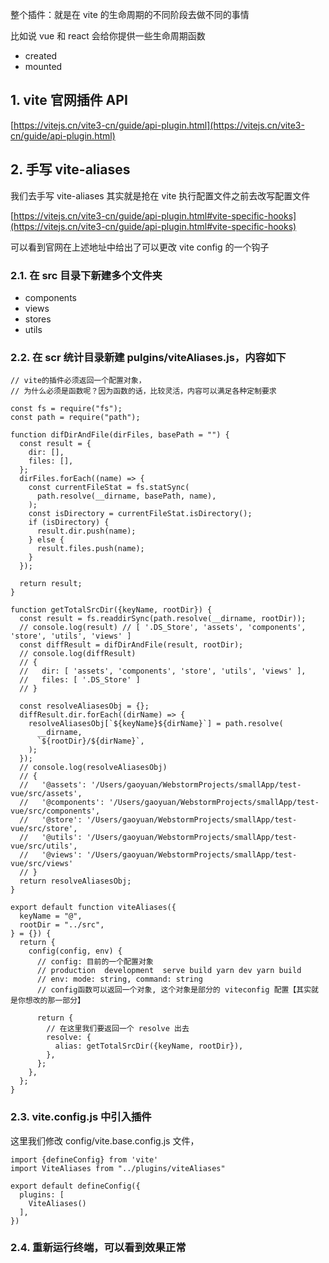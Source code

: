 整个插件：就是在 vite 的生命周期的不同阶段去做不同的事情

比如说 vue 和 react 会给你提供一些生命周期函数

- created
- mounted

## 1. vite 官网插件 API

[https://vitejs.cn/vite3-cn/guide/api-plugin.html](https://vitejs.cn/vite3-cn/guide/api-plugin.html)

## 2. 手写 vite-aliases

我们去手写 vite-aliases 其实就是抢在 vite 执行配置文件之前去改写配置文件

[https://vitejs.cn/vite3-cn/guide/api-plugin.html#vite-specific-hooks](https://vitejs.cn/vite3-cn/guide/api-plugin.html#vite-specific-hooks)

可以看到官网在上述地址中给出了可以更改 vite config 的一个钩子

### 2.1. 在 src 目录下新建多个文件夹

- components
- views
- stores
- utils

### 2.2. 在 scr 统计目录新建 pulgins/viteAliases.js，内容如下

```
// vite的插件必须返回一个配置对象，
// 为什么必须是函数呢？因为函数的话，比较灵活，内容可以满足各种定制要求

const fs = require("fs");
const path = require("path");

function difDirAndFile(dirFiles, basePath = "") {
  const result = {
    dir: [],
    files: [],
  };
  dirFiles.forEach((name) => {
    const currentFileStat = fs.statSync(
      path.resolve(__dirname, basePath, name),
    );
    const isDirectory = currentFileStat.isDirectory();
    if (isDirectory) {
      result.dir.push(name);
    } else {
      result.files.push(name);
    }
  });

  return result;
}

function getTotalSrcDir({keyName, rootDir}) {
  const result = fs.readdirSync(path.resolve(__dirname, rootDir));
  // console.log(result) // [ '.DS_Store', 'assets', 'components', 'store', 'utils', 'views' ]
  const diffResult = difDirAndFile(result, rootDir);
  // console.log(diffResult)
  // {
  //   dir: [ 'assets', 'components', 'store', 'utils', 'views' ],
  //   files: [ '.DS_Store' ]
  // }

  const resolveAliasesObj = {};
  diffResult.dir.forEach((dirName) => {
    resolveAliasesObj[`${keyName}${dirName}`] = path.resolve(
      __dirname,
      `${rootDir}/${dirName}`,
    );
  });
  // console.log(resolveAliasesObj)
  // {
  //   '@assets': '/Users/gaoyuan/WebstormProjects/smallApp/test-vue/src/assets',
  //   '@components': '/Users/gaoyuan/WebstormProjects/smallApp/test-vue/src/components',
  //   '@store': '/Users/gaoyuan/WebstormProjects/smallApp/test-vue/src/store',
  //   '@utils': '/Users/gaoyuan/WebstormProjects/smallApp/test-vue/src/utils',
  //   '@views': '/Users/gaoyuan/WebstormProjects/smallApp/test-vue/src/views'
  // }
  return resolveAliasesObj;
}

export default function viteAliases({
  keyName = "@",
  rootDir = "../src",
} = {}) {
  return {
    config(config, env) {
      // config: 目前的一个配置对象
      // production  development  serve build yarn dev yarn build
      // env: mode: string, command: string
      // config函数可以返回一个对象, 这个对象是部分的 viteconfig 配置【其实就是你想改的那一部分】

      return {
        // 在这里我们要返回一个 resolve 出去
        resolve: {
          alias: getTotalSrcDir({keyName, rootDir}),
        },
      };
    },
  };
}
```

### 2.3. vite.config.js 中引入插件

这里我们修改 config/vite.base.config.js 文件，

```
import {defineConfig} from 'vite'
import ViteAliases from "../plugins/viteAliases"

export default defineConfig({
  plugins: [
    ViteAliases()
  ],
})
```

### 2.4. 重新运行终端，可以看到效果正常